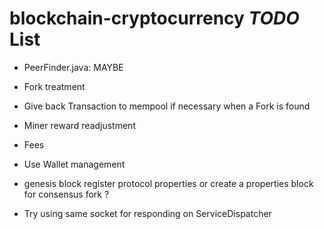 # blockchain-cryptocurrency *TODO* List

* PeerFinder.java: MAYBE

* Fork treatment

* Give back Transaction to mempool if necessary when a Fork is found

* Miner reward readjustment

* Fees

* Use Wallet management

* genesis block register protocol properties or create a properties block for consensus fork ?

* Try using same socket for responding on ServiceDispatcher
